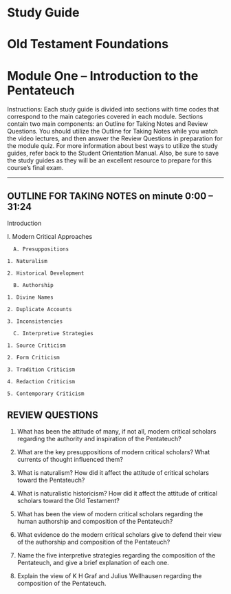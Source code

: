 # Study Guide 
# Old Testament Foundations
# Module One – Introduction to the Pentateuch

Instructions: Each study guide is divided into sections with time codes that correspond to the main categories covered in each module. Sections contain two main components: an Outline for Taking Notes and Review Questions. You should utilize the Outline for Taking Notes while you watch the video lectures, and then answer the Review Questions in preparation for the module quiz. For more information about best ways to utilize the study guides, refer back to the Student Orientation Manual. Also, be sure to save the study guides as they will be an excellent resource to prepare for this course’s final exam.

**********************************

## OUTLINE FOR TAKING NOTES on minute 0:00 – 31:24

Introduction	

I. Modern Critical Approaches

      A. Presuppositions	 

  	1. Naturalism

  	2. Historical Development	

      B. Authorship

  	1. Divine Names

  	2. Duplicate Accounts

 	3. Inconsistencies	

      C. Interpretive Strategies	

 	1. Source Criticism	

  	2. Form Criticism

  	3. Tradition Criticism
 
  	4. Redaction Criticism

  	5. Contemporary Criticism	


## REVIEW QUESTIONS

1. What has been the attitude of many, if not all, modern critical scholars regarding the authority and inspiration of the Pentateuch? 

2.  What are the key presuppositions of modern critical scholars? What currents of thought influenced them?

3. What is naturalism? How did it affect the attitude of critical scholars toward the Pentateuch?

4. What is naturalistic historicism? How did it affect the attitude of critical scholars toward the Old Testament?

5. What has been the view of modern critical scholars regarding the human authorship and composition of the Pentateuch?

6. What evidence do the modern critical scholars give to defend their view of the authorship and composition of the Pentateuch?

7. Name the five interpretive strategies regarding the composition of the Pentateuch, and give a brief explanation of each one.

8. Explain the view of K H Graf and Julius Wellhausen regarding the composition of the Pentateuch.

